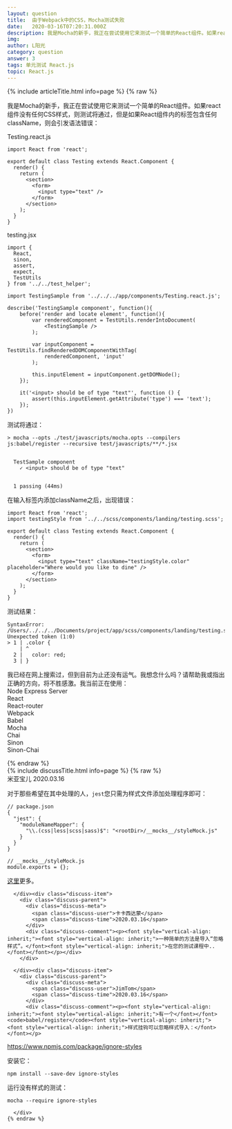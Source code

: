 ```yaml
---
layout: question
title:  由于Webpack中的CSS，Mocha测试失败
date:   2020-03-16T07:20:31.000Z
description: 我是Mocha的新手，我正在尝试使用它来测试一个简单的React组件。如果react组件没有任何CSS样式，则测试将通过，但是如果React组件内的标签包...
img: 
author: L阳光
category: question
answer: 3
tags: 单元测试 React.js
topic: React.js
---
```

<div class="article-root">
  <div class="article">
    {% include articleTitle.html info=page %}
    {% raw %}
    <div class="article-content"><p><font style="vertical-align: inherit;"><font style="vertical-align: inherit;">我是Mocha的新手，我正在尝试使用它来测试一个简单的React组件。</font><font style="vertical-align: inherit;">如果react组件没有任何CSS样式，则测试将通过，但是如果React组件内的标签包含任何className，则会引发语法错误：</font></font></p>

<p><font style="vertical-align: inherit;"><font style="vertical-align: inherit;">Testing.react.js</font></font></p>

<pre><code>import React from 'react';<font></font>
<font></font>
export default class Testing extends React.Component {<font></font>
  render() {<font></font>
    return (<font></font>
      &lt;section&gt;<font></font>
        &lt;form&gt;<font></font>
          &lt;input type="text" /&gt;<font></font>
        &lt;/form&gt;<font></font>
      &lt;/section&gt;<font></font>
    );<font></font>
  }<font></font>
}<font></font>
</code></pre>

<p><font style="vertical-align: inherit;"><font style="vertical-align: inherit;">testing.jsx</font></font></p>

<pre><code>import {<font></font>
  React,<font></font>
  sinon,<font></font>
  assert,<font></font>
  expect,<font></font>
  TestUtils<font></font>
} from '../../test_helper';<font></font>
<font></font>
import TestingSample from '../../../app/components/Testing.react.js';<font></font>
<font></font>
describe('TestingSample component', function(){<font></font>
    before('render and locate element', function(){<font></font>
        var renderedComponent = TestUtils.renderIntoDocument(<font></font>
            &lt;TestingSample /&gt;<font></font>
        );<font></font>
<font></font>
        var inputComponent = TestUtils.findRenderedDOMComponentWithTag(<font></font>
            renderedComponent, 'input'<font></font>
        );<font></font>
<font></font>
        this.inputElement = inputComponent.getDOMNode();<font></font>
    });<font></font>
<font></font>
    it('&lt;input&gt; should be of type "text"', function () {<font></font>
        assert(this.inputElement.getAttribute('type') === 'text');<font></font>
    });<font></font>
})<font></font>
</code></pre>

<p><font style="vertical-align: inherit;"><font style="vertical-align: inherit;">测试将通过： </font></font></p>

<pre><code>&gt; mocha --opts ./test/javascripts/mocha.opts --compilers js:babel/register --recursive test/javascripts/**/*.jsx<font></font>
<font></font>
<font></font>
  TestSample component<font></font>
    ✓ &lt;input&gt; should be of type "text"<font></font>
<font></font>
<font></font>
  1 passing (44ms)<font></font>
</code></pre>

<p><font style="vertical-align: inherit;"><font style="vertical-align: inherit;">在输入标签内添加className之后，出现错误： </font></font></p>

<pre><code>import React from 'react';<font></font>
import testingStyle from '../../scss/components/landing/testing.scss';<font></font>
<font></font>
export default class Testing extends React.Component {<font></font>
  render() {<font></font>
    return (<font></font>
      &lt;section&gt;<font></font>
        &lt;form&gt;<font></font>
          &lt;input type="text" className="testingStyle.color" placeholder="Where would you like to dine" /&gt;     <font></font>
        &lt;/form&gt;<font></font>
      &lt;/section&gt;<font></font>
    );<font></font>
  }<font></font>
}<font></font>
</code></pre>

<p><font style="vertical-align: inherit;"><font style="vertical-align: inherit;">测试结果：</font></font></p>

<pre><code>SyntaxError: /Users/../../../Documents/project/app/scss/components/landing/testing.scss: Unexpected token (1:0)<font></font>
&gt; 1 | .color {<font></font>
    | ^<font></font>
  2 |   color: red;<font></font>
  3 | }<font></font>
</code></pre>

<p><font style="vertical-align: inherit;"><font style="vertical-align: inherit;">我已经在网上搜索过，但到目前为止还没有运气。</font><font style="vertical-align: inherit;">我想念什么吗？</font><font style="vertical-align: inherit;">请帮助我或指出正确的方向，将不胜感激。</font><font style="vertical-align: inherit;">我当前正在使用：</font></font><br><font style="vertical-align: inherit;"><font style="vertical-align: inherit;">
Node Express Server </font></font><br><font style="vertical-align: inherit;"><font style="vertical-align: inherit;">
React </font></font><br><font style="vertical-align: inherit;"><font style="vertical-align: inherit;">
React-router </font></font><br><font style="vertical-align: inherit;"><font style="vertical-align: inherit;">
Webpack </font></font><br><font style="vertical-align: inherit;"><font style="vertical-align: inherit;">
Babel </font></font><br><font style="vertical-align: inherit;"><font style="vertical-align: inherit;">
Mocha </font></font><br><font style="vertical-align: inherit;"><font style="vertical-align: inherit;">
Chai </font></font><br><font style="vertical-align: inherit;"><font style="vertical-align: inherit;">
Sinon </font></font><br><font style="vertical-align: inherit;"><font style="vertical-align: inherit;">
Sinon-Chai</font></font></p></div>
    {% endraw %}
  </div>

  <div class="discuss-wrapper">
    {% include discussTitle.html info=page %}
    {% raw %}
    <div class="discuss-item">
        <div class="discuss-parent">
          <div class="discuss-meta">
            <span class="discuss-user">米亚宝儿</span>
            <span class="discuss-time">2020.03.16</span>
          </div>
          <div class="discuss-comment"><p><font style="vertical-align: inherit;"><font style="vertical-align: inherit;">对于那些希望在其中处理的人，</font></font><code>jest</code><font style="vertical-align: inherit;"><font style="vertical-align: inherit;">您只需为样式文件添加处理程序即可：</font></font></p>

<pre><code>// package.json<font></font>
{<font></font>
  "jest": {<font></font>
    "moduleNameMapper": {<font></font>
      "\\.(css|less|scss|sass)$": "&lt;rootDir&gt;/__mocks__/styleMock.js"<font></font>
    }<font></font>
  }<font></font>
}<font></font>
<font></font>
// __mocks__/styleMock.js<font></font>
module.exports = {};<font></font>
</code></pre>

<p><font style="vertical-align: inherit;"></font><a href="https://facebook.github.io/jest/docs/en/webpack.html#handling-static-assets" rel="nofollow noreferrer"><font style="vertical-align: inherit;"><font style="vertical-align: inherit;">这里</font></font></a><font style="vertical-align: inherit;"><font style="vertical-align: inherit;">更多</font><font style="vertical-align: inherit;">。</font></font></p></div>
        </div>
        
      </div><div class="discuss-item">
        <div class="discuss-parent">
          <div class="discuss-meta">
            <span class="discuss-user">卡卡西达蒙</span>
            <span class="discuss-time">2020.03.16</span>
          </div>
          <div class="discuss-comment"><p><font style="vertical-align: inherit;"><font style="vertical-align: inherit;">一种简单的方法是导入“忽略样式”。</font><font style="vertical-align: inherit;">在您的测试课程中..</font></font></p></div>
        </div>
        
      </div><div class="discuss-item">
        <div class="discuss-parent">
          <div class="discuss-meta">
            <span class="discuss-user">JimTom</span>
            <span class="discuss-time">2020.03.16</span>
          </div>
          <div class="discuss-comment"><p><font style="vertical-align: inherit;"><font style="vertical-align: inherit;">有一个</font></font><code>babel/register</code><font style="vertical-align: inherit;"><font style="vertical-align: inherit;">样式挂钩可以忽略样式导入：</font></font></p>

<p><a href="https://www.npmjs.com/package/ignore-styles" rel="noreferrer"><font style="vertical-align: inherit;"><font style="vertical-align: inherit;">https://www.npmjs.com/package/ignore-styles</font></font></a></p>

<p><font style="vertical-align: inherit;"><font style="vertical-align: inherit;">安装它：</font></font></p>

<p><code>npm install --save-dev ignore-styles</code></p>

<p><font style="vertical-align: inherit;"><font style="vertical-align: inherit;">运行没有样式的测试：</font></font></p>

<p><code>mocha --require ignore-styles</code></p></div>
        </div>
        
      </div>
    {% endraw %}
  </div>
<div>
